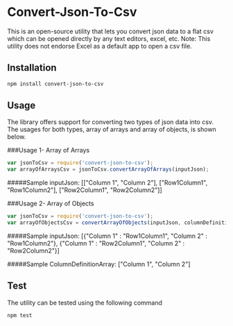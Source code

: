 # Convert-Json-To-Csv
This is an open-source utility that lets you convert json data to a flat csv which can be opened directly by any text editors, excel, etc. 
Note: This utility does not endorse Excel as a default app to open a csv file.

## Installation 
```bash
npm install convert-json-to-csv
```

## Usage
The library offers support for converting two types of json data into csv. The usages for both types, array of arrays and array of objects, is shown below.

###Usage 1- Array of Arrays

```javascript
var jsonToCsv = require('convert-json-to-csv');
var arrayOfArraysCsv = jsonToCsv.convertArrayOfArrays(inputJson);
```
#####Sample inputJson: 
[["Column 1", "Column 2"], ["Row1Column1", "Row1Column2"], ["Row2Column1", "Row2Column2"]]

###Usage 2- Array of Objects

```javascript
var jsonToCsv = require('convert-json-to-csv');
var arrayOfObjectsCsv = convertArrayOfObjects(inputJson, columnDefinitionArray);
```

#####Sample inputJson: 
[{"Column 1" : "Row1Column1", "Column 2" : "Row1Column2"}, 
{"Column 1" : "Row2Column1", "Column 2" : "Row2Column2"}]

#####Sample ColumnDefinitionArray: 
["Column 1", "Column 2"]

## Test
The utility can be tested using the following command
```bash
npm test
```

